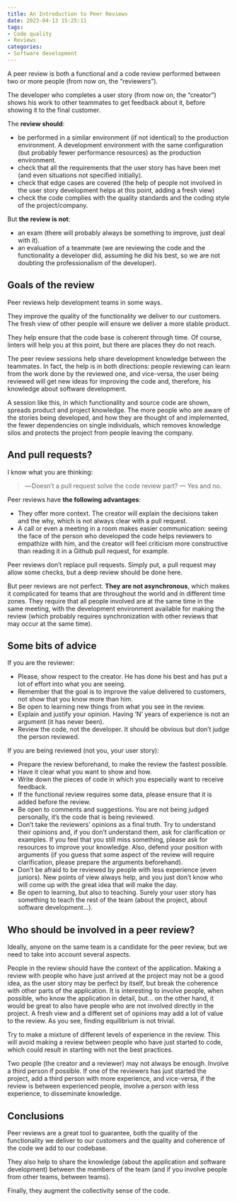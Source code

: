 ```yaml
---
title: An Introduction to Peer Reviews
date: 2023-04-13 15:25:11
tags: 
- Code quality
- Reviews
categories:
- Software development
---
```


A peer review is both a functional and a code review performed between two or more people (from now on, the “reviewers”).

The developer who completes a user story (from now on, the “creator”) shows his work to other teammates to get feedback about it, before showing it to the final customer.

<!-- more -->

The **review should**:

- be performed in a similar environment (if not identical) to the production environment. A development environment with the same configuration (but probably fewer performance resources) as the production environment.
- check that all the requirements that the user story has have been met (and even situations not specified initially).
- check that edge cases are covered (the help of people not involved in the user story development helps at this point, adding a fresh view)
- check the code complies with the quality standards and the coding style of the project/company.

But **the review is not**:

- an exam (there will probably always be something to improve, just deal with it).
- an evaluation of a teammate (we are reviewing the code and the functionality a developer did, assuming he did his best, so we are not doubting the professionalism of the developer).

## Goals of the review

Peer reviews help development teams in some ways.

They improve the quality of the functionality we deliver to our customers. The fresh view of other people will ensure we deliver a more stable product.

They help ensure that the code base is coherent through time. Of course, linters will help you at this point, but there are places they do not reach.

The peer review sessions help share development knowledge between the teammates. In fact, the help is in both directions: people reviewing can learn from the work done by the reviewed one, and vice-versa, the user being reviewed will get new ideas for improving the code and, therefore, his knowledge about software development.

A session like this, in which functionality and source code are shown, spreads product and project knowledge. The more people who are aware of the stories being developed, and how they are thought of and implemented, the fewer dependencies on single individuals, which removes knowledge silos and protects the project from people leaving the company.

## And pull requests?

I know what you are thinking:

> — Doesn’t a pull request solve the code review part?
> — Yes and no.

Peer reviews have **the following advantages**:

- They offer more context. The creator will explain the decisions taken and the why, which is not always clear with a pull request.
- A call or even a meeting in a room makes easier communication: seeing the face of the person who developed the code helps reviewers to empathize with him, and the creator will feel criticism more constructive than reading it in a Github pull request, for example.

Peer reviews don’t replace pull requests. Simply put, a pull request may allow some checks, but a deep review should be done here.

But peer reviews are not perfect. **They are not asynchronous**, which makes it complicated for teams that are throughout the world and in different time zones. They require that all people involved are at the same time in the same meeting, with the development environment available for making the review (which probably requires synchronization with other reviews that may occur at the same time).

## Some bits of advice

If you are the reviewer:

- Please, show respect to the creator. He has done his best and has put a lot of effort into what you are seeing.
- Remember that the goal is to improve the value delivered to customers, not show that you know more than him.
- Be open to learning new things from what you see in the review.
- Explain and justify your opinion. Having ’N’ years of experience is not an argument (it has never been).
- Review the code, not the developer. It should be obvious but don’t judge the person reviewed.

If you are being reviewed (not you, your user story):

- Prepare the review beforehand, to make the review the fastest possible.
- Have it clear what you want to show and how.
- Write down the pieces of code in which you especially want to receive feedback.
- If the functional review requires some data, please ensure that it is added before the review.
- Be open to comments and suggestions. You are not being judged personally, it’s the code that is being reviewed.
- Don’t take the reviewers’ opinions as a final truth. Try to understand their opinions and, if you don’t understand them, ask for clarification or examples. If you feel that you still miss something, please ask for resources to improve your knowledge. Also, defend your position with arguments (if you guess that some aspect of the review will require clarification, please prepare the arguments beforehand).
- Don’t be afraid to be reviewed by people with less experience (even juniors). New points of view always help, and you just don’t know who will come up with the great idea that will make the day.
- Be open to learning, but also to teaching. Surely your user story has something to teach the rest of the team (about the project, about software development…).

## Who should be involved in a peer review?

Ideally, anyone on the same team is a candidate for the peer review, but we need to take into account several aspects.

People in the review should have the context of the application. Making a review with people who have just arrived at the project may not be a good idea, as the user story may be perfect by itself, but break the coherence with other parts of the application. It is interesting to involve people, when possible, who know the application in detail, but… on the other hand, it would be great to also have people who are not involved directly in the project. A fresh view and a different set of opinions may add a lot of value to the review. As you see, finding equilibrium is not trivial.

Try to make a mixture of different levels of experience in the review. This will avoid making a review between people who have just started to code, which could result in starting with not the best practices.

Two people (the creator and a reviewer) may not always be enough. Involve a third person if possible. If one of the reviewers has just started the project, add a third person with more experience, and vice-versa, if the review is between experienced people, involve a person with less experience, to disseminate knowledge.

## Conclusions

Peer reviews are a great tool to guarantee, both the quality of the functionality we deliver to our customers and the quality and coherence of the code we add to our codebase.

They also help to share the knowledge (about the application and software development) between the members of the team (and if you involve people from other teams, between teams).

Finally, they augment the collectivity sense of the code.